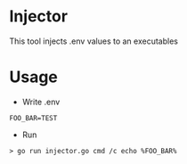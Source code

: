 # Injector

This tool injects .env values to an executables

# Usage

- Write .env

```
FOO_BAR=TEST
```

- Run

```
> go run injector.go cmd /c echo %FOO_BAR%
```
